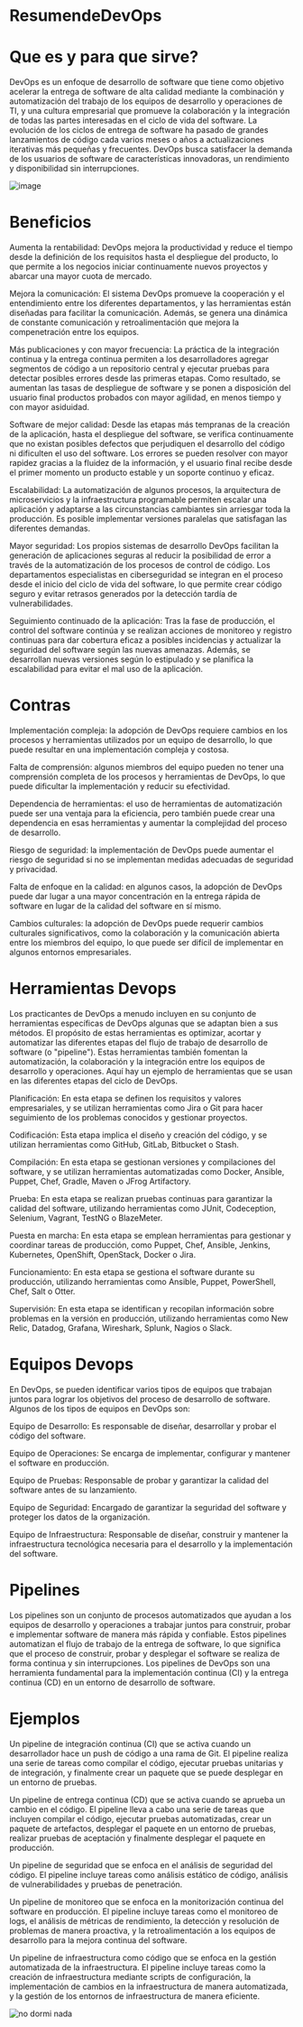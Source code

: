 # ResumendeDevOps

# Que es y para que sirve?

DevOps es un enfoque de desarrollo de software que tiene como objetivo acelerar la entrega de software de alta calidad mediante la combinación y automatización del trabajo de los equipos de desarrollo y operaciones de TI, y una cultura empresarial que promueve la colaboración y la integración de todas las partes interesadas en el ciclo de vida del software. La evolución de los ciclos de entrega de software ha pasado de grandes lanzamientos de código cada varios meses o años a actualizaciones iterativas más pequeñas y frecuentes. DevOps busca satisfacer la demanda de los usuarios de software de características innovadoras, un rendimiento y disponibilidad sin interrupciones.

![image](https://user-images.githubusercontent.com/104689252/230987373-ec1d1b5f-db66-4076-9186-f0cc51f78f55.png)

# Beneficios

Aumenta la rentabilidad: DevOps mejora la productividad y reduce el tiempo desde la definición de los requisitos hasta el despliegue del producto, lo que permite a los negocios iniciar continuamente nuevos proyectos y abarcar una mayor cuota de mercado.

Mejora la comunicación: El sistema DevOps promueve la cooperación y el entendimiento entre los diferentes departamentos, y las herramientas están diseñadas para facilitar la comunicación. Además, se genera una dinámica de constante comunicación y retroalimentación que mejora la compenetración entre los equipos.

Más publicaciones y con mayor frecuencia: La práctica de la integración continua y la entrega continua permiten a los desarrolladores agregar segmentos de código a un repositorio central y ejecutar pruebas para detectar posibles errores desde las primeras etapas. Como resultado, se aumentan las tasas de despliegue de software y se ponen a disposición del usuario final productos probados con mayor agilidad, en menos tiempo y con mayor asiduidad.

Software de mejor calidad: Desde las etapas más tempranas de la creación de la aplicación, hasta el despliegue del software, se verifica continuamente que no existan posibles defectos que perjudiquen el desarrollo del código ni dificulten el uso del software. Los errores se pueden resolver con mayor rapidez gracias a la fluidez de la información, y el usuario final recibe desde el primer momento un producto estable y un soporte continuo y eficaz.

Escalabilidad: La automatización de algunos procesos, la arquitectura de microservicios y la infraestructura programable permiten escalar una aplicación y adaptarse a las circunstancias cambiantes sin arriesgar toda la producción. Es posible implementar versiones paralelas que satisfagan las diferentes demandas.

Mayor seguridad: Los propios sistemas de desarrollo DevOps facilitan la generación de aplicaciones seguras al reducir la posibilidad de error a través de la automatización de los procesos de control de código. Los departamentos especialistas en ciberseguridad se integran en el proceso desde el inicio del ciclo de vida del software, lo que permite crear código seguro y evitar retrasos generados por la detección tardía de vulnerabilidades.

Seguimiento continuado de la aplicación: Tras la fase de producción, el control del software continúa y se realizan acciones de monitoreo y registro continuas para dar cobertura eficaz a posibles incidencias y actualizar la seguridad del software según las nuevas amenazas. Además, se desarrollan nuevas versiones según lo estipulado y se planifica la escalabilidad para evitar el mal uso de la aplicación.

# Contras

Implementación compleja: la adopción de DevOps requiere cambios en los procesos y herramientas utilizados por un equipo de desarrollo, lo que puede resultar en una implementación compleja y costosa.

Falta de comprensión: algunos miembros del equipo pueden no tener una comprensión completa de los procesos y herramientas de DevOps, lo que puede dificultar la implementación y reducir su efectividad.

Dependencia de herramientas: el uso de herramientas de automatización puede ser una ventaja para la eficiencia, pero también puede crear una dependencia en esas herramientas y aumentar la complejidad del proceso de desarrollo.

Riesgo de seguridad: la implementación de DevOps puede aumentar el riesgo de seguridad si no se implementan medidas adecuadas de seguridad y privacidad.

Falta de enfoque en la calidad: en algunos casos, la adopción de DevOps puede dar lugar a una mayor concentración en la entrega rápida de software en lugar de la calidad del software en sí mismo.

Cambios culturales: la adopción de DevOps puede requerir cambios culturales significativos, como la colaboración y la comunicación abierta entre los miembros del equipo, lo que puede ser difícil de implementar en algunos entornos empresariales.

# Herramientas Devops

Los practicantes de DevOps a menudo incluyen en su conjunto de herramientas específicas de DevOps algunas que se adaptan bien a sus métodos. El propósito de estas herramientas es optimizar, acortar y automatizar las diferentes etapas del flujo de trabajo de desarrollo de software (o "pipeline"). Estas herramientas también fomentan la automatización, la colaboración y la integración entre los equipos de desarrollo y operaciones. Aquí hay un ejemplo de herramientas que se usan en las diferentes etapas del ciclo de DevOps.

Planificación: En esta etapa se definen los requisitos y valores empresariales, y se utilizan herramientas como Jira o Git para hacer seguimiento de los problemas conocidos y gestionar proyectos.

Codificación: Esta etapa implica el diseño y creación del código, y se utilizan herramientas como GitHub, GitLab, Bitbucket o Stash.

Compilación: En esta etapa se gestionan versiones y compilaciones del software, y se utilizan herramientas automatizadas como Docker, Ansible, Puppet, Chef, Gradle, Maven o JFrog Artifactory.

Prueba: En esta etapa se realizan pruebas continuas para garantizar la calidad del software, utilizando herramientas como JUnit, Codeception, Selenium, Vagrant, TestNG o BlazeMeter.

Puesta en marcha: En esta etapa se emplean herramientas para gestionar y coordinar tareas de producción, como Puppet, Chef, Ansible, Jenkins, Kubernetes, OpenShift, OpenStack, Docker o Jira.

Funcionamiento: En esta etapa se gestiona el software durante su producción, utilizando herramientas como Ansible, Puppet, PowerShell, Chef, Salt o Otter.

Supervisión: En esta etapa se identifican y recopilan información sobre problemas en la versión en producción, utilizando herramientas como New Relic, Datadog, Grafana, Wireshark, Splunk, Nagios o Slack.

# Equipos Devops

En DevOps, se pueden identificar varios tipos de equipos que trabajan juntos para lograr los objetivos del proceso de desarrollo de software. Algunos de los tipos de equipos en DevOps son:

Equipo de Desarrollo: Es responsable de diseñar, desarrollar y probar el código del software.

Equipo de Operaciones: Se encarga de implementar, configurar y mantener el software en producción.

Equipo de Pruebas: Responsable de probar y garantizar la calidad del software antes de su lanzamiento.

Equipo de Seguridad: Encargado de garantizar la seguridad del software y proteger los datos de la organización.

Equipo de Infraestructura: Responsable de diseñar, construir y mantener la infraestructura tecnológica necesaria para el desarrollo y la implementación del software.

# Pipelines

Los pipelines son un conjunto de procesos automatizados que ayudan a los equipos de desarrollo y operaciones a trabajar juntos para construir, probar e implementar software de manera más rápida y confiable. Estos pipelines automatizan el flujo de trabajo de la entrega de software, lo que significa que el proceso de construir, probar y desplegar el software se realiza de forma continua y sin interrupciones. Los pipelines de DevOps son una herramienta fundamental para la implementación continua (CI) y la entrega continua (CD) en un entorno de desarrollo de software.

# Ejemplos

Un pipeline de integración continua (CI) que se activa cuando un desarrollador hace un push de código a una rama de Git. El pipeline realiza una serie de tareas como compilar el código, ejecutar pruebas unitarias y de integración, y finalmente crear un paquete que se puede desplegar en un entorno de pruebas.

Un pipeline de entrega continua (CD) que se activa cuando se aprueba un cambio en el código. El pipeline lleva a cabo una serie de tareas que incluyen compilar el código, ejecutar pruebas automatizadas, crear un paquete de artefactos, desplegar el paquete en un entorno de pruebas, realizar pruebas de aceptación y finalmente desplegar el paquete en producción.

Un pipeline de seguridad que se enfoca en el análisis de seguridad del código. El pipeline incluye tareas como análisis estático de código, análisis de vulnerabilidades y pruebas de penetración.

Un pipeline de monitoreo que se enfoca en la monitorización continua del software en producción. El pipeline incluye tareas como el monitoreo de logs, el análisis de métricas de rendimiento, la detección y resolución de problemas de manera proactiva, y la retroalimentación a los equipos de desarrollo para la mejora continua del software.

Un pipeline de infraestructura como código que se enfoca en la gestión automatizada de la infraestructura. El pipeline incluye tareas como la creación de infraestructura mediante scripts de configuración, la implementación de cambios en la infraestructura de manera automatizada, y la gestión de los entornos de infraestructura de manera eficiente.

![no dormi nada](https://user-images.githubusercontent.com/104689252/230987108-9b34b2e5-2dff-44d1-ab4d-3d78d425150c.png)
